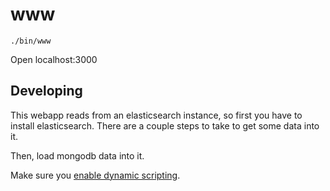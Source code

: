 # www

```
./bin/www
```

Open localhost:3000


## Developing

This webapp reads from an elasticsearch instance, so first you have to install elasticsearch. There are a couple steps to take to get some data into it.

Then, load mongodb data into it.

Make sure you [enable dynamic scripting](http://www.elasticsearch.org/guide/en/elasticsearch/reference/current/modules-scripting.html#_enabling_dynamic_scripting).

